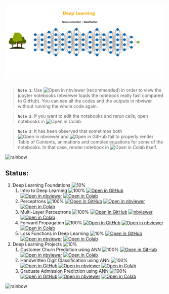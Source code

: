 # ![Deep Learning](data/animations/DL-01.gif)

> **`Note 1`**: Use ![Open in nbviewer](https://img.shields.io/badge/Jupyter%20nbviewer-F37626?logo=jupyter&logoColor=white&style=flat) (recommended) in order to view the jupyter notebooks (nbviewer loads the notebook really fast compared to GitHub). You can see all the codes and the outputs in nbviwer without running the whole code again.

> **`Note 2`**: If you want to edit the notebooks and rerun cells, open notebooks in ![Open in Colab](https://img.shields.io/badge/Google%20Colab-F9AB00?logo=googlecolab&logoColor=white&style=flat).

> **`Note 3`**: It has been observed that sometimes both ![Open in nbviewer](https://img.shields.io/badge/Jupyter%20nbviewer-F37626?logo=jupyter&logoColor=white&style=flat) and ![Open in GitHub](https://img.shields.io/badge/GitHub-181717?logo=github&logoColor=white&style=flat) fail to properly render Table of Contents, animations and complex equations for some of the notebooks. In that case, render notebook in ![Open in Colab](https://img.shields.io/badge/Google%20Colab-F9AB00?logo=googlecolab&logoColor=white&style=flat) itself.

![rainbow](https://github.com/ancilcleetus/My-Learning-Journey/assets/25684256/839c3524-2a1d-4779-85a0-83c562e1e5e5)

## Status:

1. Deep Learning Foundations ![10%](https://geps.dev/progress/10)
    1. Intro to Deep Learning ![100%](https://geps.dev/progress/100) [![Open in GitHub](https://img.shields.io/badge/GitHub-181717?logo=github&logoColor=white&style=flat)](01-Deep-Learning-Foundations/DL_01_Intro.ipynb) [![Open in nbviewer](https://img.shields.io/badge/Jupyter%20nbviewer-F37626?logo=jupyter&logoColor=white&style=flat)](https://nbviewer.org/github/ancilcleetus/My-Learning-Journey/blob/main/Deep-Learning/01-Deep-Learning-Foundations/DL_01_Intro.ipynb) [![Open in Colab](https://img.shields.io/badge/Google%20Colab-F9AB00?logo=googlecolab&logoColor=white&style=flat)](https://colab.research.google.com/github/ancilcleetus/My-Learning-Journey/blob/main/Deep-Learning/01-Deep-Learning-Foundations/DL_01_Intro.ipynb)
    2. Perceptrons ![100%](https://geps.dev/progress/100) [![Open in GitHub](https://img.shields.io/badge/GitHub-181717?logo=github&logoColor=white&style=flat)](01-Deep-Learning-Foundations/DL_02_Perceptrons.ipynb) [![Open in nbviewer](https://img.shields.io/badge/Jupyter%20nbviewer-F37626?logo=jupyter&logoColor=white&style=flat)](https://nbviewer.org/github/ancilcleetus/My-Learning-Journey/blob/main/Deep-Learning/01-Deep-Learning-Foundations/DL_02_Perceptrons.ipynb) [![Open in Colab](https://img.shields.io/badge/Google%20Colab-F9AB00?logo=googlecolab&logoColor=white&style=flat)](https://colab.research.google.com/github/ancilcleetus/My-Learning-Journey/blob/main/Deep-Learning/01-Deep-Learning-Foundations/DL_02_Perceptrons.ipynb)
    3. Multi-Layer Perceptrons ![100%](https://geps.dev/progress/100) [![Open in GitHub](https://img.shields.io/badge/GitHub-181717?logo=github&logoColor=white&style=flat)](01-Deep-Learning-Foundations/DL_03_Multi_Layer_Perceptrons.ipynb) [![nbviewer](https://img.shields.io/badge/Jupyter%20nbviewer-F37626?logo=jupyter&logoColor=white&style=flat)](https://nbviewer.org/github/ancilcleetus/My-Learning-Journey/blob/main/Deep-Learning/01-Deep-Learning-Foundations/DL_03_Multi_Layer_Perceptrons.ipynb) [![Open in Colab](https://img.shields.io/badge/Google%20Colab-F9AB00?logo=googlecolab&logoColor=white&style=flat)](https://colab.research.google.com/github/ancilcleetus/My-Learning-Journey/blob/main/Deep-Learning/01-Deep-Learning-Foundations/DL_03_Multi_Layer_Perceptrons.ipynb)
    4. Forward Propagation ![100%](https://geps.dev/progress/100) [![Open in GitHub](https://img.shields.io/badge/GitHub-181717?logo=github&logoColor=white&style=flat)](01-Deep-Learning-Foundations/DL_04_Forward_Propagation.ipynb) [![Open in nbviewer](https://img.shields.io/badge/Jupyter%20nbviewer-F37626?logo=jupyter&logoColor=white&style=flat)](https://nbviewer.org/github/ancilcleetus/My-Learning-Journey/blob/main/Deep-Learning/01-Deep-Learning-Foundations/DL_04_Forward_Propagation.ipynb) [![Open in Colab](https://img.shields.io/badge/Google%20Colab-F9AB00?logo=googlecolab&logoColor=white&style=flat)](https://colab.research.google.com/github/ancilcleetus/My-Learning-Journey/blob/main/Deep-Learning/01-Deep-Learning-Foundations/DL_04_Forward_Propagation.ipynb)
    4. Loss Functions in Deep Learning ![10%](https://geps.dev/progress/10) [![Open in GitHub](https://img.shields.io/badge/GitHub-181717?logo=github&logoColor=white&style=flat)](01-Deep-Learning-Foundations/DL_05_Loss_Functions.ipynb) [![Open in nbviewer](https://img.shields.io/badge/Jupyter%20nbviewer-F37626?logo=jupyter&logoColor=white&style=flat)](https://nbviewer.org/github/ancilcleetus/My-Learning-Journey/blob/main/Deep-Learning/01-Deep-Learning-Foundations/DL_05_Loss_Functions.ipynb) [![Open in Colab](https://img.shields.io/badge/Google%20Colab-F9AB00?logo=googlecolab&logoColor=white&style=flat)](https://colab.research.google.com/github/ancilcleetus/My-Learning-Journey/blob/main/Deep-Learning/01-Deep-Learning-Foundations/DL_05_Loss_Functions.ipynb)
2. Deep Learning Projects ![10%](https://geps.dev/progress/10)
    1. Customer Churn Prediction using ANN ![100%](https://geps.dev/progress/100) [![Open in GitHub](https://img.shields.io/badge/GitHub-181717?logo=github&logoColor=white&style=flat)](02-Deep-Learning-Projects/DL_Project_01_Customer_Churn_Prediction_using_ANN.ipynb) [![Open in nbviewer](https://img.shields.io/badge/Jupyter%20nbviewer-F37626?logo=jupyter&logoColor=white&style=flat)](https://nbviewer.org/github/ancilcleetus/My-Learning-Journey/blob/main/Deep-Learning/02-Deep-Learning-Projects/DL_Project_01_Customer_Churn_Prediction_using_ANN.ipynb) [![Open in Colab](https://img.shields.io/badge/Google%20Colab-F9AB00?logo=googlecolab&logoColor=white&style=flat)](https://colab.research.google.com/github/ancilcleetus/My-Learning-Journey/blob/main/Deep-Learning/02-Deep-Learning-Projects/DL_Project_01_Customer_Churn_Prediction_using_ANN.ipynb)
    2. Handwritten Digit Classification using ANN ![100%](https://geps.dev/progress/100) [![Open in GitHub](https://img.shields.io/badge/GitHub-181717?logo=github&logoColor=white&style=flat)](02-Deep-Learning-Projects/DL_Project_02_Handwritten_Digit_Classification_using_ANN.ipynb) [![Open in nbviewer](https://img.shields.io/badge/Jupyter%20nbviewer-F37626?logo=jupyter&logoColor=white&style=flat)](https://nbviewer.org/github/ancilcleetus/My-Learning-Journey/blob/main/Deep-Learning/02-Deep-Learning-Projects/DL_Project_02_Handwritten_Digit_Classification_using_ANN.ipynb) [![Open in Colab](https://img.shields.io/badge/Google%20Colab-F9AB00?logo=googlecolab&logoColor=white&style=flat)](https://colab.research.google.com/github/ancilcleetus/My-Learning-Journey/blob/main/Deep-Learning/02-Deep-Learning-Projects/DL_Project_02_Handwritten_Digit_Classification_using_ANN.ipynb)
    3. Graduate Admission Prediction using ANN ![100%](https://geps.dev/progress/100) [![Open in GitHub](https://img.shields.io/badge/GitHub-181717?logo=github&logoColor=white&style=flat)](02-Deep-Learning-Projects/DL_Project_03_Graduate_Admission_Prediction_using_ANN.ipynb) [![Open in nbviewer](https://img.shields.io/badge/Jupyter%20nbviewer-F37626?logo=jupyter&logoColor=white&style=flat)](https://nbviewer.org/github/ancilcleetus/My-Learning-Journey/blob/main/Deep-Learning/02-Deep-Learning-Projects/DL_Project_03_Graduate_Admission_Prediction_using_ANN.ipynb) [![Open in Colab](https://img.shields.io/badge/Google%20Colab-F9AB00?logo=googlecolab&logoColor=white&style=flat)](https://colab.research.google.com/github/ancilcleetus/My-Learning-Journey/blob/main/Deep-Learning/02-Deep-Learning-Projects/DL_Project_03_Graduate_Admission_Prediction_using_ANN.ipynb)

![rainbow](https://github.com/ancilcleetus/My-Learning-Journey/assets/25684256/839c3524-2a1d-4779-85a0-83c562e1e5e5)
